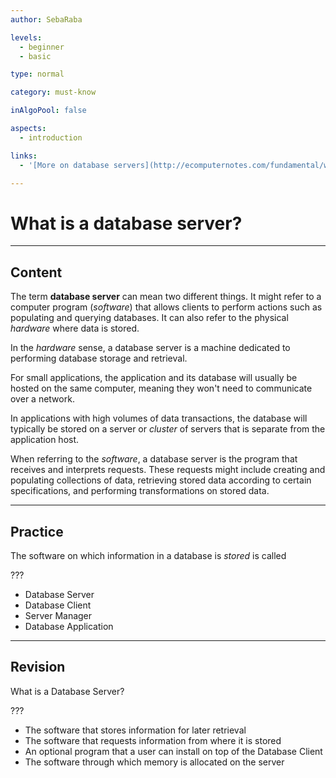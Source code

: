 ```yaml
---
author: SebaRaba

levels:
  - beginner
  - basic

type: normal

category: must-know

inAlgoPool: false

aspects:
  - introduction

links:
  - '[More on database servers](http://ecomputernotes.com/fundamental/what-is-a-database/what-is-a-database-server){website}'

---
```


# What is a database server?

---
## Content

The term **database server** can mean two different things. It might refer to a computer program (*software*) that allows clients to perform actions such as populating and querying databases. It can also refer to the physical *hardware* where data is stored.

In the *hardware* sense, a database server is a machine dedicated to performing database storage and retrieval.

For small applications, the application and its database will usually be hosted on the same computer, meaning they won't need to communicate over a network.

In applications with high volumes of data transactions, the database will typically be stored on a server or *cluster* of servers that is separate from the application host.

When referring to the *software*, a database server is the program that receives and interprets requests. These requests might include creating and populating collections of data, retrieving stored data according to certain specifications, and performing transformations on stored data.

---
## Practice

The software on which information in a database is *stored* is called

???


* Database Server
* Database Client
* Server Manager
* Database Application

---
## Revision

What is a Database Server?

???

* The software that stores information for later retrieval
* The software that requests information from where it is stored
* An optional program that a user can install on top of the Database Client
* The software through which memory is allocated on the server
 
 